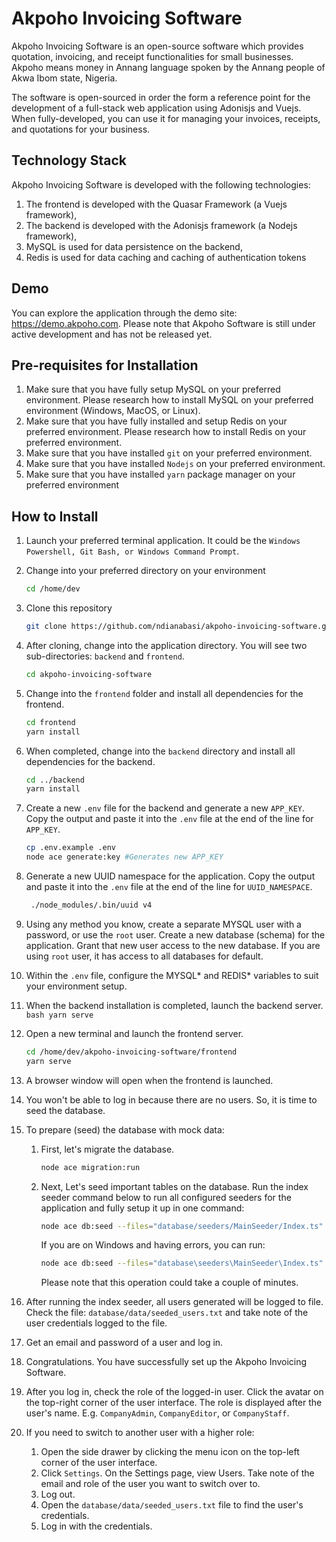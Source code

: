 # Akpoho Invoicing Software

Akpoho Invoicing Software is an open-source software which provides quotation, invoicing, and receipt functionalities for small businesses. Akpoho means money in Annang language spoken by the Annang people of Akwa Ibom state, Nigeria.

The software is open-sourced in order the form a reference point for the development of a full-stack web application using Adonisjs and Vuejs. When fully-developed, you can use it for managing your invoices, receipts, and quotations for your business.

## Technology Stack

Akpoho Invoicing Software is developed with the following technologies:

1. The frontend is developed with the Quasar Framework (a Vuejs framework),
2. The backend is developed with the Adonisjs framework (a Nodejs framework),
3. MySQL is used for data persistence on the backend,
4. Redis is used for data caching and caching of authentication tokens

## Demo

You can explore the application through the demo site: https://demo.akpoho.com. Please note that Akpoho Software is still under active development and has not be released yet.

## Pre-requisites for Installation

1. Make sure that you have fully setup MySQL on your preferred environment. Please research how to install MySQL on your preferred environment (Windows, MacOS, or Linux).
2. Make sure that you have fully installed and setup Redis on your preferred environment. Please research how to install Redis on your preferred environment.
3. Make sure that you have installed `git` on your preferred environment.
4. Make sure that you have installed `Nodejs` on your preferred environment.
5. Make sure that you have installed `yarn` package manager on your preferred environment

## How to Install

1. Launch your preferred terminal application. It could be the `Windows Powershell, Git Bash, or Windows Command Prompt`.
2. Change into your preferred directory on your environment

   ```bash
   cd /home/dev
   ```
3. Clone this repository

   ```bash
   git clone https://github.com/ndianabasi/akpoho-invoicing-software.git
   ```
4. After cloning, change into the application directory. You will see two sub-directories: `backend` and `frontend`.

   ```bash
   cd akpoho-invoicing-software
   ```
5. Change into the `frontend` folder and install all dependencies for the frontend.

   ```bash
   cd frontend
   yarn install
   ```
6. When completed, change into the `backend` directory and install all dependencies for the backend.

   ```bash
   cd ../backend
   yarn install
   ```
7. Create a new `.env` file for the backend and generate a new `APP_KEY`. Copy the output and paste it into the `.env` file at the end of the line for `APP_KEY`.

   ```bash
   cp .env.example .env
   node ace generate:key #Generates new APP_KEY
   ```
8. Generate a new UUID namespace for the application. Copy the output and paste it into the `.env` file at the end of the line for `UUID_NAMESPACE`.

   ```bash
    ./node_modules/.bin/uuid v4
   ```
9. Using any method you know, create a separate MYSQL user with a password, or use the `root` user. Create a new database (schema) for the application. Grant that new user access to the new database. If you are using `root` user, it has access to all databases for default.
10. Within the `.env` file, configure the MYSQL* and REDIS* variables to suit your environment setup.
11. When the backend installation is completed, launch the backend server.
    ``bash yarn serve ``
12. Open a new terminal and launch the frontend server.

    ```bash
    cd /home/dev/akpoho-invoicing-software/frontend
    yarn serve
    ```
13. A browser window will open when the frontend is launched.
14. You won't be able to log in because there are no users. So, it is time to seed the database.
15. To prepare (seed) the database with mock data:

    1. First, let's migrate the database.

       ```bash
       node ace migration:run
       ```
    2. Next, Let's seed important tables on the database. Run the index seeder command below to run all configured seeders for the application and fully setup it up in one command:

       ```bash
       node ace db:seed --files="database/seeders/MainSeeder/Index.ts"
       ```
       If you are on Windows and having errors, you can run:

       ```bash
       node ace db:seed --files="database\seeders\MainSeeder\Index.ts"
       ```
       Please note that this operation could take a couple of minutes.
16. After running the index seeder, all users generated will be logged to file. Check the file: `database/data/seeded_users.txt` and take note of the user credentials logged to the file.
17. Get an email and password of a user and log in.
18. Congratulations. You have successfully set up the Akpoho Invoicing Software.
19. After you log in, check the role of the logged-in user. Click the avatar on the top-right corner of the user interface. The role is displayed after the user's name. E.g. `CompanyAdmin`, `CompanyEditor`, or `CompanyStaff`.
20. If you need to switch to another user with a higher role:

    1. Open the side drawer by clicking the menu icon on the top-left corner of the user interface.
    2. Click `Settings`. On the Settings page, view Users. Take note of the email and role of the user you want to switch over to.
    3. Log out.
    4. Open the `database/data/seeded_users.txt` file to find the user's credentials.
    5. Log in with the credentials.
